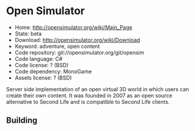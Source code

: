 # Open Simulator

- Home: http://opensimulator.org/wiki/Main_Page
- State: beta
- Download: http://opensimulator.org/wiki/Download
- Keyword: adventure, open content
- Code repository: git://opensimulator.org/git/opensim
- Code language: C#
- Code license: ? (BSD)
- Code dependency: MonoGame
- Assets license: ? (BSD)

Server side implementation of an open virtual 3D world in which users can create their own content.
It was founded in 2007 as an open source alternative to Second Life and is compatible to Second Life clients.

## Building
